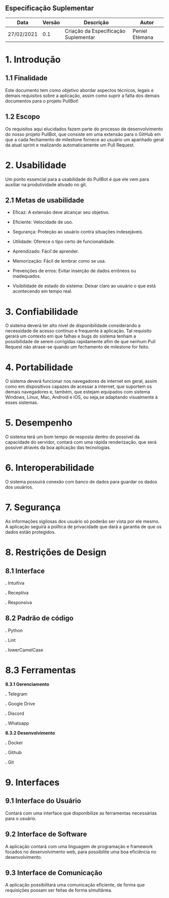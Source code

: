 ## **Especificação Suplementar**

|Data|  Versão|  Descrição|  Autor| 
|----|--------|-----------|-------|
27/02/2021| 0.1| Criação da Especificação Suplementar| Peniel Etèmana|

# 1. Introdução
## 1.1 Finalidade

Este documento tem como objetivo abordar aspectos técnicos, legais e demais requisitos sobre a aplicação, assim como suprir a falta dos demais documentos para o projeto PullBot! 


## 1.2 Escopo
Os requisitos aqui elucidados fazem parte do processo de desenvolvimento do nosso projeto PullBot, que consiste em uma extensão para o GitHub em que a cada fechamento de milestone fornece ao usuário um apanhado geral da atual sprint e realizando automaticamente um Pull Request.

# 2. Usabilidade

Um ponto essencial para a usabilidade do PullBot é que ele vem para auxiliar na produtividade ativado no git.


## 2.1 Metas de usabilidade

  * Eficaz: A extensão deve alcançar seu objetivo.

  * Eficiente: Velocidade de uso.

  * Segurança: Proteção ao usuário contra situações indesejáveis.

  * Utilidade: Oferece o tipo certo de funcionalidade.

  * Aprendizado: Fácil de aprender.

  * Memorização: Fácil de lembrar como se usa.

  * Prevenções de erros: Evitar inserção de dados errôneos ou inadequados.

  * Visibilidade de estado do sistema: Deixar claro ao usuário o que está acontecendo em tempo real.

# 3. Confiabilidade

O sistema deverá ter alto nível de disponibilidade considerando a necessidade de acesso contínuo e frequente à aplicação. Tal requisito gerará um contexto em que falhas e bugs do sistema tenham a possibilidade de serem corrigidas rapidamente afim de que nenhum Pull Request não atrase-se quando um fechamento de milestone for feito.


# 4. Portabilidade

O sistema deverá funcionar nos navegadores de internet em geral, assim como em dispositivos capazes de acessar a internet, que suportem os demais navegadores e, também, que estejam equipados com sistema Windows, Linux, Mac, Android e iOS, ou seja,se adaptando visualmente à esses sistemas.


# 5. Desempenho

O sistema terá um bom tempo de resposta dentro do possível da capacidade do servidor, contará com uma rápida renderização, que será possível através da boa aplicação das tecnologias.


# 6. Interoperabilidade

O sistema possuirá conexão com banco de dados para guardar os dados dos usuários.


# 7. Segurança

As informações sigilosas dos usuário só poderão ser vista por ele mesmo. A aplicação seguirá a política de privacidade que dará a garantia de que os dados estão protegidos.


# 8. Restrições de Design

## 8.1 Interface

  **.**  Intuitiva

  **.**  Receptiva

  **.**  Responsiva

## 8.2 Padrão de código

   **.** Python

   **.** Lint

   **.** lowerCamelCase

# 8.3 Ferramentas

**8.3.1 Gerenciamento**

  **.**  Telegram

  **.**  Google Drive

  **.**  Discord

  **.**  Whatsapp

**8.3.2 Desenvolvimento**

  **.**  Docker

  **.**  Github

  **.**  Git

# 9. Interfaces

## 9.1 Interface do Usuário

Contará com uma interface que disponibilize as ferramentas necessárias para o usuário.


## 9.2 Interface de Software

A aplicação contará com uma linguagem de programação e framework focados no desenvolvimento web, para possibilite uma boa eficiência no desenvolvimento.


## 9.3 Interface de Comunicação

A aplicação possibilitará uma comunicação eficiente, de forma que requisições possam ser feitas de forma simultânea.